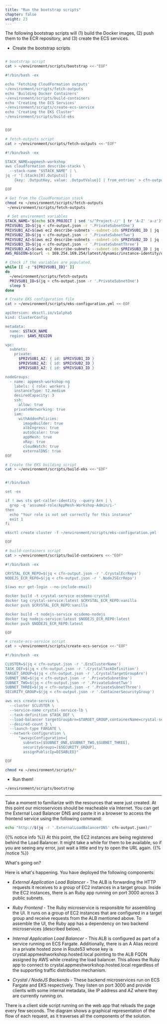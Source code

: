 ```yaml
---
title: "Run the bootstrap scripts"
chapter: false
weight: 23
---
```


The following bootstrap scripts will (1) build the Docker images, (2) push them to the ECR repository, and (3) create the ECS services.

* Create the bootstrap scripts

```bash

# bootstrap script
cat > ~/environment/scripts/bootstrap <<-"EOF"

#!/bin/bash -ex

echo 'Fetching CloudFormation outputs'
~/environment/scripts/fetch-outputs
echo 'Building Docker Containers'
~/environment/scripts/build-containers
echo 'Creating the ECS Services'
~/environment/scripts/create-ecs-service
echo 'Creating the EKS Cluster'
~/environment/scripts/build-eks


EOF

# fetch-outputs script
cat > ~/environment/scripts/fetch-outputs <<-"EOF"

#!/bin/bash -ex

STACK_NAME=appmesh-workshop
aws cloudformation describe-stacks \
  --stack-name "$STACK_NAME" | \
jq -r '[.Stacks[0].Outputs[] | 
    {key: .OutputKey, value: .OutputValue}] | from_entries' > cfn-output.json

EOF

# Get from the CloudFormation stack
chmod +x ~/environment/scripts/fetch-outputs
 ~/environment/scripts/fetch-outputs

 # Set environment variables
STACK_NAME="$(echo $C9_PROJECT | sed 's/^Project-//' | tr 'A-Z' 'a-z')"
PRIVSUB1_ID=$(jq < cfn-output.json -r '.PrivateSubnetOne')
PRIVSUB1_AZ=$(aws ec2 describe-subnets --subnet-ids $PRIVSUB1_ID | jq -r '.Subnets[].AvailabilityZone')
PRIVSUB2_ID=$(jq < cfn-output.json -r '.PrivateSubnetTwo')
PRIVSUB2_AZ=$(aws ec2 describe-subnets --subnet-ids $PRIVSUB2_ID | jq -r '.Subnets[].AvailabilityZone')
PRIVSUB3_ID=$(jq < cfn-output.json -r '.PrivateSubnetThree')
PRIVSUB3_AZ=$(aws ec2 describe-subnets --subnet-ids $PRIVSUB3_ID | jq -r '.Subnets[].AvailabilityZone')
AWS_REGION=$(curl -s 169.254.169.254/latest/dynamic/instance-identity/document | grep region | cut -d\" -f4)

# Check if the variables are populated.
while [[ -z "${PRIVSUB1_ID}" ]]
do
  ~/environment/scripts/fetch-outputs
  PRIVSUB1_ID=$(jq < cfn-output.json -r '.PrivateSubnetOne')
  sleep 5
done

# Create EKS configuration file
cat > ~/environment/scripts/eks-configuration.yml <<-EOF

apiVersion: eksctl.io/v1alpha5
kind: ClusterConfig

metadata:
  name: $STACK_NAME
  region: $AWS_REGION

vpc:
  subnets:
    private:
      $PRIVSUB1_AZ: { id: $PRIVSUB1_ID }
      $PRIVSUB2_AZ: { id: $PRIVSUB2_ID }
      $PRIVSUB3_AZ: { id: $PRIVSUB3_ID }

nodeGroups:
  - name: appmesh-workshop-ng
    labels: { role: workers }
    instanceType: t2.medium
    desiredCapacity: 3
    ssh: 
      allow: true
    privateNetworking: true
    iam:
      withAddonPolicies:
        imageBuilder: true
        albIngress: true
        autoScaler: true
        appMesh: true
        xRay: true
        cloudWatch: true
        externalDNS: true
EOF

# Create the EKS building script
cat > ~/environment/scripts/build-eks <<-"EOF"


#!/bin/bash

set -ex

if ! aws sts get-caller-identity --query Arn | \
  grep -q 'assumed-role/AppMesh-Workshop-Admin/i-'
then
  echo "Your role is not set correctly for this instance"
  exit 1
fi

eksctl create cluster -f ~/environment/scripts/eks-configuration.yml

EOF

# build-containers script
cat > ~/environment/scripts/build-containers <<-"EOF"

#!/bin/bash -ex

CRYSTAL_ECR_REPO=$(jq < cfn-output.json -r '.CrystalEcrRepo')
NODEJS_ECR_REPO=$(jq < cfn-output.json -r '.NodeJSEcrRepo')

$(aws ecr get-login --no-include-email)

docker build -t crystal-service ecsdemo-crystal
docker tag crystal-service:latest $CRYSTAL_ECR_REPO:vanilla
docker push $CRYSTAL_ECR_REPO:vanilla

docker build -t nodejs-service ecsdemo-nodejs
docker tag nodejs-service:latest $NODEJS_ECR_REPO:latest
docker push $NODEJS_ECR_REPO:latest

EOF

# create-ecs-service script
cat > ~/environment/scripts/create-ecs-service <<-"EOF"

#!/bin/bash -ex

CLUSTER=$(jq < cfn-output.json -r '.EcsClusterName')
TASK_DEF=$(jq < cfn-output.json -r '.CrystalTaskDefinition')
TARGET_GROUP=$(jq < cfn-output.json -r '.CrystalTargetGroupArn')
SUBNET_ONE=$(jq < cfn-output.json -r '.PrivateSubnetOne')
SUBNET_TWO=$(jq < cfn-output.json -r '.PrivateSubnetTwo')
SUBNET_THREE=$(jq < cfn-output.json -r '.PrivateSubnetThree')
SECURITY_GROUP=$(jq < cfn-output.json -r '.ContainerSecurityGroup')

aws ecs create-service \
  --cluster $CLUSTER \
  --service-name crystal-service-lb \
  --task-definition $TASK_DEF \
  --load-balancer targetGroupArn=$TARGET_GROUP,containerName=crystal-service,containerPort=3000 \
  --desired-count 3 \
  --launch-type FARGATE \
  --network-configuration \
      "awsvpcConfiguration={
        subnets=[$SUBNET_ONE,$SUBNET_TWO,$SUBNET_THREE],
        securityGroups=[$SECURITY_GROUP],
        assignPublicIp=DISABLED}"

EOF

chmod +x ~/environment/scripts/*
```

* Run them!

```bash
~/environment/scripts/bootstrap
```

___

Take a moment to familiarize with the resources that were just created. At this point our microservices should be reacheable via Internet. You can get the External Load Balancer DNS and paste it in a browser to access the frontend service using the following command:

```bash
echo "http://$(jq -r '.ExternalLoadBalancerDNS' cfn-output.json)/"
```

{{% notice info %}}
At this point, the EC2 instances are being registered behind the Load Balancer. It might take a while for them to be available, so if you are seeing any error, just wait a little and try to open the URL again. 
{{% /notice %}} 


What's going on?

Here is what's happening. You have deployed the following components:

* _External Application Load Balancer_ - The ALB is forwarding the HTTP requests it receives to a group of EC2 instances in a target group. Inside the EC2 instances, there is an Ruby app running on port 3000 across 3 public subnets.

* _Ruby Frontend_ - The Ruby microservice is responsible for assembling the UI. It runs on a group of EC2 instances that are configured in a target group and receive requests from the ALB mentioned above. To assemble the UI, the Ruby app has a dependency on two backend microservices (described below).

* _Internal Application Load Balancer_ - This ALB is configured as part of a service running on ECS Fargate. Additionally, there is an A Alias record in a private hosted zone in Route53 whose key is crystal.appmeshworkshop.hosted.local pointing to the ALB FQDN assigned by AWS while creating the load balancer. This allows the Ruby app to connect to crystal.appmeshworkshop.hosted.local regardless of the supporting traffic distribution mechanism. 

* _Crystal / NodeJS Backends_ - These backend microservices run on ECS Fargate and EKS respectively. They listen on port 3000 and provide clients with some internal metadata, like IP address and AZ where they are currently running on.

There is a client side script running on the web app that reloads the page every few seconds. The diagram shows a graphical representation of the flow of each request, as it traverses all the components of the solution.